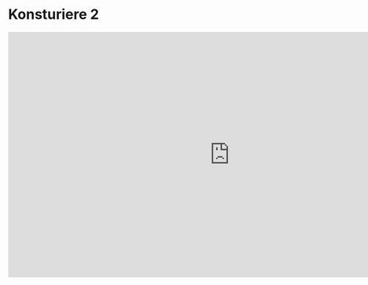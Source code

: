 # Konsturiere 2

<iframe scrolling="no" src="https://www.geogebra.org/material/iframe/id/D554r9wh/width/900/height/500/border/888888/smb/false/stb/false/stbh/false/ai/false/asb/false/sri/false/rc/false/ld/false/sdz/false/ctl/false" width="900px" height="500px" style="border:0px;"> </iframe>